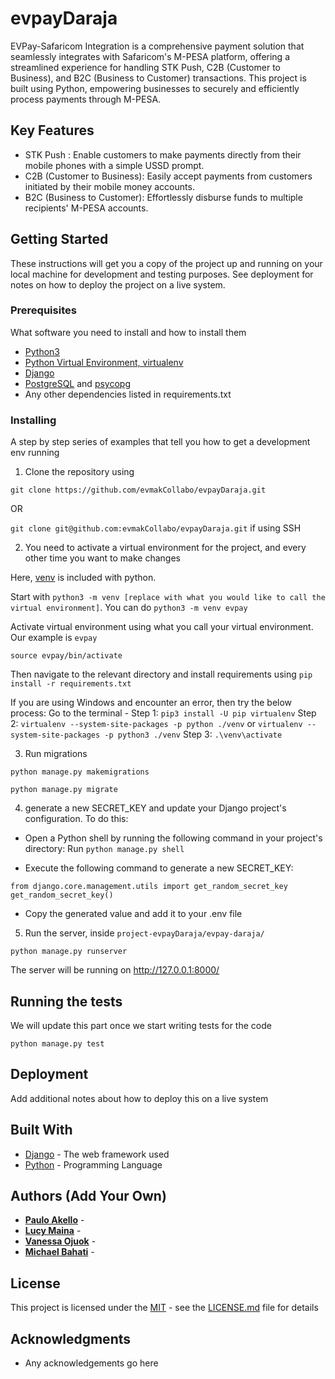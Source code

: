 # evpayDaraja

EVPay-Safaricom Integration is a comprehensive payment solution that seamlessly integrates with Safaricom's M-PESA platform, offering a streamlined experience for handling STK Push, C2B (Customer to Business), and B2C (Business to Customer) transactions. This project is built using Python, empowering businesses to securely and efficiently process payments through M-PESA.

## Key Features
 * STK Push : Enable customers to make payments directly from their mobile phones with a simple USSD prompt.
 * C2B (Customer to Business): Easily accept payments from customers initiated by their mobile money accounts.
 * B2C (Business to Customer): Effortlessly disburse funds to multiple recipients' M-PESA accounts.

## Getting Started

These instructions will get you a copy of the project up and running on your local machine for development and testing purposes. See deployment for notes on how to deploy the project on a live system.

### Prerequisites

What software you need to install and how to install them

- [Python3](https://www.python.org/downloads/)
- [Python Virtual Environment, virtualenv](https://docs.python.org/3/tutorial/venv.html)
- [Django](https://docs.djangoproject.com/en/4.1/intro/install/)
- [PostgreSQL](https://docs.postgresql.org) and [psycopg](https://www.psycopg.org/)
- Any other dependencies listed in requirements.txt

### Installing

A step by step series of examples that tell you how to get a development env running

1. Clone the repository using

`git clone https://github.com/evmakCollabo/evpayDaraja.git`

OR

 `git clone git@github.com:evmakCollabo/evpayDaraja.git` if using SSH

2. You need to activate a virtual environment for the project, and every other time you want to make changes

 Here, [venv](https://docs.python.org/3/tutorial/venv.html) is included with python.

 Start with `python3 -m venv [replace with what you would like to call the virtual environment]`. You can do `python3 -m venv evpay`

 Activate virtual environment using what you call your virtual environment. Our example is `evpay`

`source evpay/bin/activate`

 Then navigate to the relevant directory and install requirements using `pip install -r requirements.txt`

 If you are using Windows and encounter an error, then try the below process:
 Go to the terminal - Step 1:
 `pip3 install -U pip virtualenv`
 Step 2:
 `virtualenv --system-site-packages -p python ./venv`
 or
 `virtualenv --system-site-packages -p python3 ./venv`
 Step 3:
 `.\venv\activate`


3. Run migrations

`python manage.py makemigrations`

`python manage.py migrate`

4. generate a new SECRET_KEY and update your Django project's configuration. To do this:
- Open a Python shell by running the following command in your project's directory:
 Run `python manage.py shell`

- Execute the following command to generate a new SECRET_KEY:
```
from django.core.management.utils import get_random_secret_key
get_random_secret_key()
```
- Copy the generated value and add it to your .env file

5. Run the server, inside `project-evpayDaraja/evpay-daraja/`

`python manage.py runserver`

The server will be running on <http://127.0.0.1:8000/>

## Running the tests

We will update this part once we start writing tests for the code

`python manage.py test`

## Deployment

Add additional notes about how to deploy this on a live system

## Built With

- [Django](https://www.djangoproject.com/) - The web framework used
- [Python](https://www.python.org/) - Programming Language

## Authors (Add Your Own)

- **[Paulo Akello](https://github.com/blackoaz)** -
- **[Lucy Maina](https://github.com/NjeriMaina4172)** -
- **[Vanessa Ojuok](https://github.com/Vanessaojuok)** -
- **[Michael Bahati](https://github.com/Manenomyk)** -
## License

This project is licensed under the [MIT](link) - see the [LICENSE.md](LICENSE.md) file for details

## Acknowledgments

- Any acknowledgements go here
